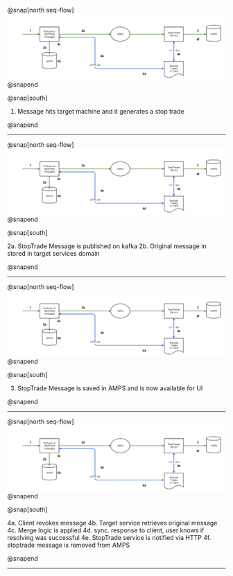@snap[north seq-flow]
![seq-flow](img/stop-trades-sequence-flow.png)
@snapend

@snap[south]

1. Message hits target machine and it generates a stop trade

@snapend

---

@snap[north seq-flow]
![seq-flow](img/stop-trades-sequence-flow.png)
@snapend

@snap[south]

2a. StopTrade Message is published on kafka
2b. Original message in stored in target services domain

@snapend

---

@snap[north seq-flow]
![seq-flow](img/stop-trades-sequence-flow.png)
@snapend

@snap[south]

3. StopTrade Message is saved in AMPS and is now available for UI

@snapend

---

@snap[north seq-flow]
![seq-flow](img/stop-trades-sequence-flow.png)
@snapend

@snap[south]

4a. Client revokes message
4b. Target service retrieves original message
4c. Merge logic is applied
4d. sync. response to client, user knows if resolving was successful
4e. StopTrade service is notified via HTTP
4f. stoptrade message is removed from AMPS

@snapend

---